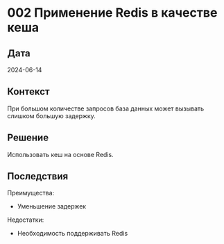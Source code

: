 # 002 Применение Redis в качестве кеша

## Дата

2024-06-14

## Контекст

При большом количестве запросов база данных может вызывать слишком большую задержку.

## Решение

Использовать кеш на основе Redis.

## Последствия

Преимущества:
- Уменьшение задержек

Недостатки:
- Необходимость поддерживать Redis
